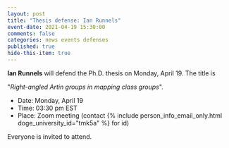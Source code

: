 ```yaml
---
layout: post
title: "Thesis defense: Ian Runnels"
event-date: 2021-04-19 15:30:00
comments: false
categories: news events defenses
published: true
hide-this-item: true
---
```


**Ian Runnels** will defend the Ph.D. thesis on Monday, April 19.
The title is

"_Right-angled Artin groups in mapping class groups_".

- Date: Monday, April 19
- Time: 03:30 pm EST
- Place: Zoom meeting (contact {% include person_info_email_only.html doge_university_id="tmk5a" %} for id)

Everyone is invited to attend.

